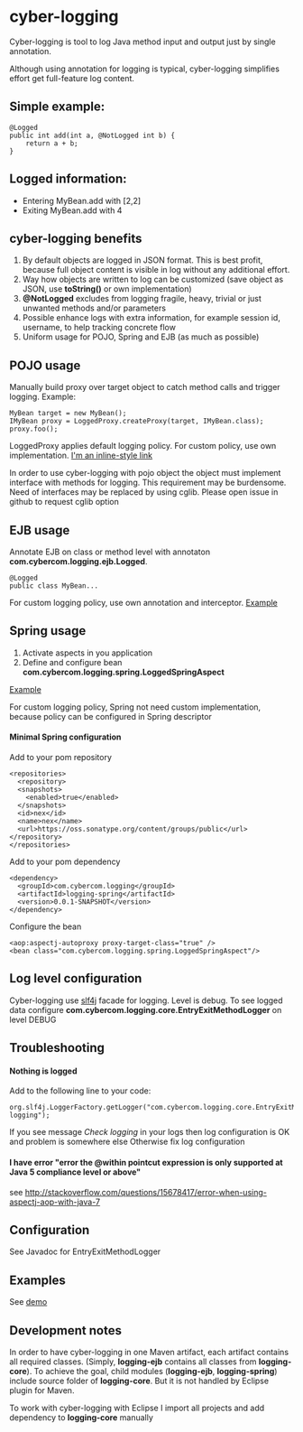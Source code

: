 cyber-logging
=============

Cyber-logging is tool to log Java method input and output just by single annotation. 

Although using annotation for logging is typical, cyber-logging simplifies effort get full-feature log content.

Simple example:
--------------- 

    @Logged
    public int add(int a, @NotLogged int b) {
        return a + b;
    }

Logged information:
---------------
* Entering MyBean.add with [2,2]
* Exiting MyBean.add with 4

cyber-logging benefits
---------------
1. By default objects are logged in JSON format. This is best profit, because full object content is visible in log without any additional effort.
2. Way how objects are written to log can be customized (save object as JSON, use **toString()** or own implementation)
3. **@NotLogged** excludes from logging fragile, heavy, trivial or just unwanted methods and/or parameters
4. Possible enhance logs with extra information, for example session id, username, to help tracking concrete flow
5. Uniform usage for POJO, Spring and EJB (as much as possible)

POJO usage
----------

Manually build proxy over target object to catch method calls and trigger logging. Example:

    MyBean target = new MyBean();
    IMyBean proxy = LoggedProxy.createProxy(target, IMyBean.class);
    proxy.foo();

LoggedProxy applies default logging policy. For custom policy, use own implementation. [I'm an inline-style link](https://www.google.com)

In order to use cyber-logging with pojo object the object must implement interface with methods for logging. This requirement may be burdensome. Need of interfaces may be 
replaced by using cglib. Please open issue in github to request cglib option

EJB usage
----------

Annotate EJB on class or method level with annotaton **com.cybercom.logging.ejb.Logged**. 

    @Logged
    public class MyBean...

For custom logging policy, use own annotation and interceptor. [Example](https://github.com/michaldo/cyber-logging-demo/tree/master/demo-logging-ejb/src/test/java/com/cybercom/demo/logging/ejb/custom)

Spring usage
----------

1. Activate aspects in you application
2. Define and configure bean **com.cybercom.logging.spring.LoggedSpringAspect**

[Example](https://github.com/michaldo/cyber-logging-demo/blob/master/demo-logging-spring/src/test/resources/spring-beans.xml)

For custom logging policy, Spring not need custom implementation, because policy can be configured in Spring descriptor

#### Minimal Spring configuration

Add to your pom repository 

	<repositories>		
      <repository>
      <snapshots>
        <enabled>true</enabled>
      </snapshots>
      <id>nex</id>
      <name>nex</name>
      <url>https://oss.sonatype.org/content/groups/public</url>
    </repository>		
	</repositories>
	
Add to your pom dependency

    <dependency>
	  <groupId>com.cybercom.logging</groupId>
	  <artifactId>logging-spring</artifactId>
	  <version>0.0.1-SNAPSHOT</version>
    </dependency>	

Configure the bean

    <aop:aspectj-autoproxy proxy-target-class="true" />
    <bean class="com.cybercom.logging.spring.LoggedSpringAspect"/>

Log level configuration
-----

Cyber-logging use [slf4j](http://www.slf4j.org/) facade for logging. Level is debug. To see logged data configure
**com.cybercom.logging.core.EntryExitMethodLogger** on level DEBUG 


Troubleshooting
----------

#### Nothing is logged
Add to the following line to your code:

    org.slf4j.LoggerFactory.getLogger("com.cybercom.logging.core.EntryExitMethodLogger").debug("Check logging");
    
If you see message *Check logging* in your logs then log configuration is OK and problem is somewhere else
Otherwise fix log configuration

#### I have error "error the @within pointcut expression is only supported at Java 5 compliance level or above"

see http://stackoverflow.com/questions/15678417/error-when-using-aspectj-aop-with-java-7


Configuration
-----

See Javadoc for EntryExitMethodLogger

Examples
--------

See [demo](https://github.com/michaldo/cyber-logging-demo)

Development notes
-------
In order to have cyber-logging in one Maven artifact, each artifact contains all required classes. (Simply, **logging-ejb** contains all classes from **logging-core**).
To achieve the goal, child modules (**logging-ejb**, **logging-spring**) include source folder of **logging-core**. But it is not handled by Eclipse plugin for Maven.

To work with cyber-logging with Eclipse I import all projects and add dependency to **logging-core** manually



